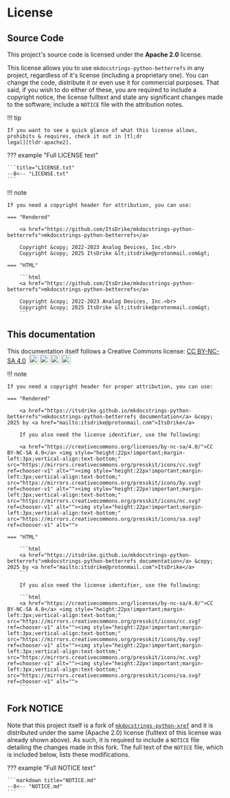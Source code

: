 # License

## Source Code

This project's source code is licensed under the **Apache 2.0** license.

This license allows you to use `mkdocstrings-python-betterrefs` in any project, regardless of it's license (including a
proprietary one). You can change the code, distribute it or even use it for commercial purposes. That said, if you wish
to do either of these, you are required to include a copyright notice, the license fulltext and state any significant
changes made to the software; include a `NOTICE` file with the attribution notes.

!!! tip

    If you want to see a quick glance of what this license allows, prohibits & requires, check it out in [tl;dr
    legal][tldr-apache2].

??? example "Full LICENSE text"

    ```title="LICENSE.txt"
    --8<-- "LICENSE.txt"
    ```

!!! note

    If you need a copyright header for attribution, you can use:

    === "Rendered"

        <a href="https://github.com/ItsDrike/mkdocstrings-python-betterrefs">mkdocstrings-python-betterrefs</a>

        Copyright &copy; 2022-2023 Analog Devices, Inc.<br>
        Copyright &copy; 2025 ItsDrike &lt;itsdrike@protonmail.com&gt;

    === "HTML"

        ```html
        <a href="https://github.com/ItsDrike/mkdocstrings-python-betterrefs">mkdocstrings-python-betterrefs</a>

        Copyright &copy; 2022-2023 Analog Devices, Inc.<br>
        Copyright &copy; 2025 ItsDrike &lt;itsdrike@protonmail.com&gt;
        ```

## This documentation

This documentation itself follows a Creative Commons license: <a href="https://creativecommons.org/licenses/by-nc-sa/4.0/">CC BY-NC-SA 4.0</a> <img style="height:22px!important;margin-left:3px;vertical-align:text-bottom;" src="https://mirrors.creativecommons.org/presskit/icons/cc.svg?ref=chooser-v1" alt=""><img style="height:22px!important;margin-left:3px;vertical-align:text-bottom;" src="https://mirrors.creativecommons.org/presskit/icons/by.svg?ref=chooser-v1" alt=""><img style="height:22px!important;margin-left:3px;vertical-align:text-bottom;" src="https://mirrors.creativecommons.org/presskit/icons/nc.svg?ref=chooser-v1" alt=""><img style="height:22px!important;margin-left:3px;vertical-align:text-bottom;" src="https://mirrors.creativecommons.org/presskit/icons/sa.svg?ref=chooser-v1" alt="">

!!! note

    If you need a copyright header for proper attribution, you can use:

    === "Rendered"

        <a href="https://itsdrike.github.io/mkdocstrings-python-betterrefs">mkdocstrings-python-betterrefs documentation</a> &copy; 2025 by <a href="mailto:itsdrike@protonmail.com">ItsDrike</a>

        If you also need the license identifier, use the following:

        <a href="https://creativecommons.org/licenses/by-nc-sa/4.0/">CC BY-NC-SA 4.0</a> <img style="height:22px!important;margin-left:3px;vertical-align:text-bottom;" src="https://mirrors.creativecommons.org/presskit/icons/cc.svg?ref=chooser-v1" alt=""><img style="height:22px!important;margin-left:3px;vertical-align:text-bottom;" src="https://mirrors.creativecommons.org/presskit/icons/by.svg?ref=chooser-v1" alt=""><img style="height:22px!important;margin-left:3px;vertical-align:text-bottom;" src="https://mirrors.creativecommons.org/presskit/icons/nc.svg?ref=chooser-v1" alt=""><img style="height:22px!important;margin-left:3px;vertical-align:text-bottom;" src="https://mirrors.creativecommons.org/presskit/icons/sa.svg?ref=chooser-v1" alt="">

    === "HTML"

        ```html
        <a href="https://itsdrike.github.io/mkdocstrings-python-betterrefs">mkdocstrings-python-betterrefs documentation</a> &copy; 2025 by <a href="mailto:itsdrike@protonmail.com">ItsDrike</a>
        ```

        If you also need the license identifier, use the following:

        ```html
        <a href="https://creativecommons.org/licenses/by-nc-sa/4.0/">CC BY-NC-SA 4.0</a> <img style="height:22px!important;margin-left:3px;vertical-align:text-bottom;" src="https://mirrors.creativecommons.org/presskit/icons/cc.svg?ref=chooser-v1" alt=""><img style="height:22px!important;margin-left:3px;vertical-align:text-bottom;" src="https://mirrors.creativecommons.org/presskit/icons/by.svg?ref=chooser-v1" alt=""><img style="height:22px!important;margin-left:3px;vertical-align:text-bottom;" src="https://mirrors.creativecommons.org/presskit/icons/nc.svg?ref=chooser-v1" alt=""><img style="height:22px!important;margin-left:3px;vertical-align:text-bottom;" src="https://mirrors.creativecommons.org/presskit/icons/sa.svg?ref=chooser-v1" alt="">
        ```

## Fork NOTICE

Note that this project itself is a fork of [`mkdocstrings-python-xref`][mkdocstrings-python-xref] and it is distributed
under the same (Apache 2.0) license (fulltext of this license was already shown above). As such, it is required to
include a `NOTICE` file detailing the changes made in this fork. The full text of the `NOTICE` file, which is included
below, lists these modifications.

??? example "Full NOTICE text"

    ```markdown title="NOTICE.md"
    --8<-- "NOTICE.md"
    ```

[mkdocstrings-python-xref]: https://github.com/analog-garage/mkdocstrings-python-xref
[tldr-apache2]: https://www.tldrlegal.com/license/apache-license-2-0-apache-2-0
